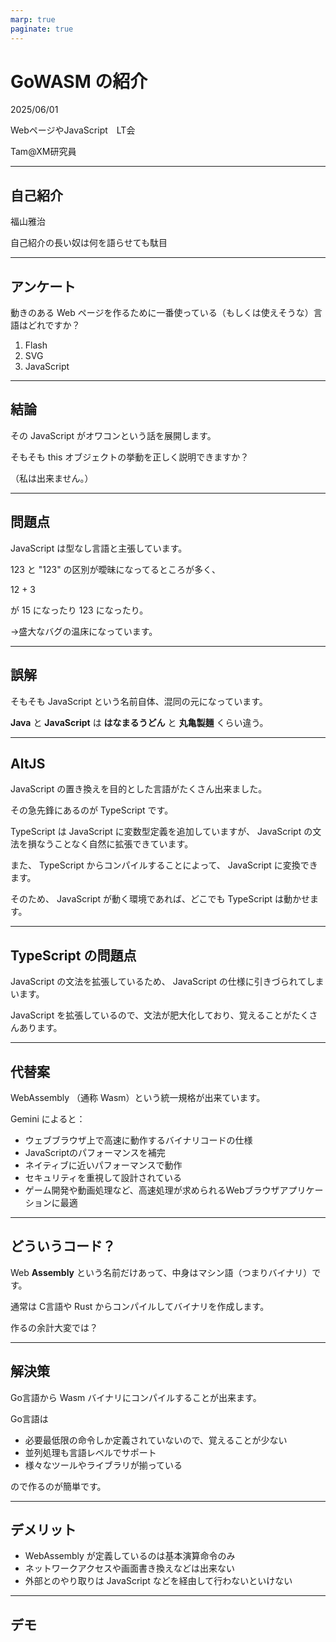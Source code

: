 ```yaml
---
marp: true
paginate: true
---
```

# GoWASM の紹介

2025/06/01

WebページやJavaScript　LT会

Tam@XM研究員

<!-- 
$theme: gaia
template: invert
-->

<!-- footer: GoWASM の紹介(Tam) -->

---
## 自己紹介

福山雅治

自己紹介の長い奴は何を語らせても駄目

---
## アンケート

動きのある Web ページを作るために一番使っている（もしくは使えそうな）言語はどれですか？

1. Flash
2. SVG
3. JavaScript

---
## 結論

その JavaScript がオワコンという話を展開します。

そもそも this オブジェクトの挙動を正しく説明できますか？

（私は出来ません。）

---
## 問題点

JavaScript は型なし言語と主張しています。

123 と "123" の区別が曖昧になってるところが多く、

12 + 3

が 15 になったり 123 になったり。

→盛大なバグの温床になっています。

---
## 誤解

そもそも JavaScript という名前自体、混同の元になっています。

**Java** と **JavaScript** は **はなまるうどん** と **丸亀製麺** くらい違う。

---
## AltJS

JavaScript の置き換えを目的とした言語がたくさん出来ました。

その急先鋒にあるのが TypeScript です。

TypeScript は JavaScript に変数型定義を追加していますが、 JavaScript の文法を損なうことなく自然に拡張できています。

また、 TypeScript からコンパイルすることによって、 JavaScript に変換できます。

そのため、 JavaScript が動く環境であれば、どこでも TypeScript は動かせます。

---
## TypeScript の問題点

JavaScript の文法を拡張しているため、 JavaScript の仕様に引きづられてしまいます。

JavaScript を拡張しているので、文法が肥大化しており、覚えることがたくさんあります。

---
## 代替案

WebAssembly （通称 Wasm）という統一規格が出来ています。

Gemini によると：
- ウェブブラウザ上で高速に動作するバイナリコードの仕様
- JavaScriptのパフォーマンスを補完
- ネイティブに近いパフォーマンスで動作
- セキュリティを重視して設計されている
- ゲーム開発や動画処理など、高速処理が求められるWebブラウザアプリケーションに最適

---
## どういうコード？

Web **Assembly** という名前だけあって、中身はマシン語（つまりバイナリ）です。

通常は C言語や Rust からコンパイルしてバイナリを作成します。

作るの余計大変では？

---
## 解決策

Go言語から Wasm バイナリにコンパイルすることが出来ます。

Go言語は
- 必要最低限の命令しか定義されていないので、覚えることが少ない
- 並列処理も言語レベルでサポート
- 様々なツールやライブラリが揃っている

ので作るのが簡単です。

---
## デメリット

- WebAssembly が定義しているのは基本演算命令のみ
- ネットワークアクセスや画面書き換えなどは出来ない
- 外部とのやり取りは JavaScript などを経由して行わないといけない

---
## デモ
